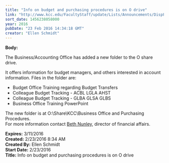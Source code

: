 ```yaml
---
title: "Info on budget and purchasing procedures is on O drive"
link: "http://www.kcc.edu/FacultyStaff/update/Lists/Announcements/DispForm.aspx?ID=2168"
sort_date: 1456238058000
year: 2016
pubDate: "23 Feb 2016 14:34:18 GMT"
creator: "Ellen Schmidt"
---
```


<div><b>Body:</b> <div class="ExternalClassBCCA4BE237E549309BA23347315C0020"><p>The​ Business/Accounting Office has added a new folder to the O share drive.</p>
<p>It offers information for budget managers, and others interested in account information. Files in the folder are:</p>
<ul><li>Budget Office Training regarding Budget Transfers</li>
<li>Colleague Budget Tracking - ACBL LGLA AHST</li>
<li>Colleague Budget Tracking - GLBA GLSA GLBS</li>
<li>Business Office Training PowerPoint</li></ul>
<p>The new folder is at O:\Share\KCC\Business Office and Purchasing Procedures.<br />For more information contact <a href="mailto:bnunley@kcc.edu">Beth Nunley</a>, director of financial affairs. <br /></p></div></div>
<div><b>Expires:</b> 3/11/2016</div>
<div><b>Created:</b> 2/23/2016 8:34 AM</div>
<div><b>Created By:</b> Ellen Schmidt</div>
<div><b>Start Date:</b> 2/23/2016</div>
<div><b>Title:</b> Info on budget and purchasing procedures is on O drive</div>
